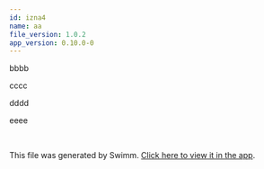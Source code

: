 ```yaml
---
id: izna4
name: aa
file_version: 1.0.2
app_version: 0.10.0-0
---
```


bbbb

cccc

dddd

eeee

<br/>

This file was generated by Swimm. [Click here to view it in the app](http://localhost:5000/repos/Z2l0aHViJTNBJTNBdDElM0ElM0FlcmFuLXN3aW1t/docs/izna4).